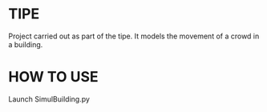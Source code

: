 # TIPE
Project carried out as part of the tipe. It models the movement of a crowd in a building.


# HOW TO USE
Launch SimulBuilding.py
